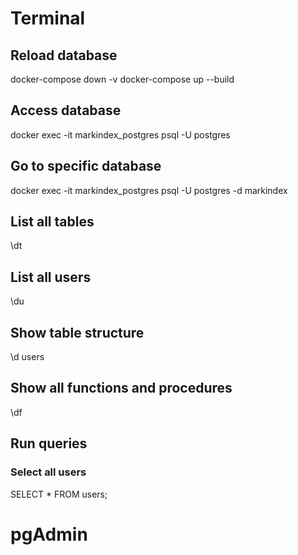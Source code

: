# Terminal

## Reload database

docker-compose down -v
docker-compose up --build

## Access database

docker exec -it markindex_postgres psql -U postgres

## Go to specific database

docker exec -it markindex_postgres psql -U postgres -d markindex

## List all tables

\dt

## List all users

\du

## Show table structure

\d users

## Show all functions and procedures

\df

## Run queries

### Select all users

SELECT \* FROM users;

# pgAdmin
